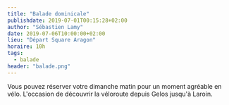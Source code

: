 ```yaml
---
title: "Balade dominicale"
publishdate: 2019-07-01T00:15:28+02:00
author: "Sébastien Lamy"
date: 2019-07-06T10:00:00+02:00
lieu: "Départ Square Aragon"
horaire: 10h
tags:
  - balade
header: "balade.png"
---
```


Vous pouvez réserver votre dimanche matin pour un moment agréable en vélo.
L'occasion de découvrir la véloroute depuis Gelos jusqu'à Laroin.
